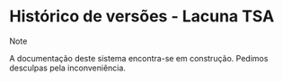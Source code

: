 ﻿# Histórico de versões - Lacuna TSA

> [!NOTE]
> A documentação deste sistema encontra-se em construção. Pedimos desculpas pela inconveniência.

<!--

TODO

<a name="v1-2-0" />
## 1.2.0 (2023-05-10)
NTP synchronization improved with absolute drift monitoring, contingency options and improved logging

<a name="v1-1-0" />
## 1.1.0 (2023-05-10)
Add NTP synchronization with offset drift monitoring

<a name="v1-0-0" />
## 1.0.0 (2023-05-10)
Primeira versão disponível publicamente.
-->